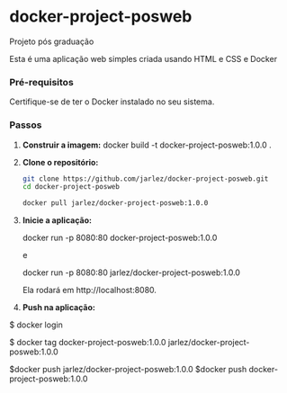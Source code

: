 # docker-project-posweb
Projeto pós graduação


Esta é uma aplicação web simples criada usando HTML e CSS e Docker


### Pré-requisitos

Certifique-se de ter o Docker instalado no seu sistema.

### Passos

1. **Construir a imagem:**
docker build -t docker-project-posweb:1.0.0 .

2. **Clone o repositório:**

   ```bash
   git clone https://github.com/jarlez/docker-project-posweb.git
   cd docker-project-posweb

   docker pull jarlez/docker-project-posweb:1.0.0

   
3. **Inicie a aplicação:**
   
   docker run -p 8080:80 docker-project-posweb:1.0.0

    e

   docker run -p 8080:80 jarlez/docker-project-posweb:1.0.0

   Ela rodará em http://localhost:8080.


4. **Push na aplicação:**

$ docker login

$ docker tag docker-project-posweb:1.0.0 jarlez/docker-project-posweb:1.0.0

$docker push jarlez/docker-project-posweb:1.0.0
$docker push docker-project-posweb:1.0.0

